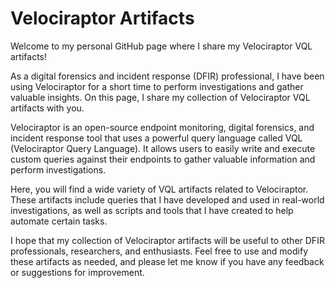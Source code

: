 # Velociraptor Artifacts

Welcome to my personal GitHub page where I share my Velociraptor VQL artifacts!

As a digital forensics and incident response (DFIR) professional, I have been using Velociraptor for a short time to perform investigations and gather valuable insights. On this page, I share my collection of Velociraptor VQL artifacts with you.

Velociraptor is an open-source endpoint monitoring, digital forensics, and incident response tool that uses a powerful query language called VQL (Velociraptor Query Language). It allows users to easily write and execute custom queries against their endpoints to gather valuable information and perform investigations.

Here, you will find a wide variety of VQL artifacts related to Velociraptor. These artifacts include queries that I have developed and used in real-world investigations, as well as scripts and tools that I have created to help automate certain tasks.

I hope that my collection of Velociraptor artifacts will be useful to other DFIR professionals, researchers, and enthusiasts. Feel free to use and modify these artifacts as needed, and please let me know if you have any feedback or suggestions for improvement.
